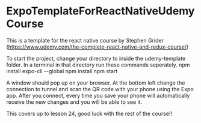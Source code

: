 # ExpoTemplateForReactNativeUdemyCourse
This is a template for the react native course by Stephen Grider (https://www.udemy.com/the-complete-react-native-and-redux-course/)

To start the project, change your directory to inside the udemy-template folder.
In a terminal in that directory run these commands seperately.
npm install expo-cli --global
npm install
npm start 

A window should pop up on your browser. At the bottom left change the connection to tunnel and scan the QR code with your phone using the Expo app. After you connect, every time you save your phone will automatically receive the new changes and you will be able to see it. 

This covers up to lesson 24, good luck with the rest of the course!!
